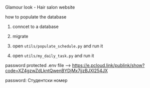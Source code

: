 Glamour look - Hair salon website

how to populate the database

1) conncet to a database

2) migrate

3) open `utils/populate_schedule.py` and run it 

4) open `utils/my_daily_task.py` and run it

password protected .env file  --> https://e.pcloud.link/publink/show?code=XZ4gzwZdLkntQwenBYDjMx7jjzBJXl254JX

password: Студентски номер

